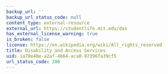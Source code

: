 ```yaml
---
backup_url: ''
backup_url_status_code: null
content_type: external-resource
external_url: https://studentlife.mit.edu/das
has_external_license_warning: true
is_broken: false
license: https://en.wikipedia.org/wiki/All_rights_reserved
title: Disability and Access Services
uid: 1a70e48e-a2af-4b64-aca0-97396fa39cf5
url_status_code: 200
---
```


